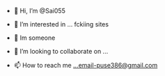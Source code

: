 - 👋 Hi, I’m @Sai055
- 👀 I’m interested in ... fckiing sites
- 🌱 Im someone
  
- 💞️ I’m looking to collaborate on ...
- 📫 How to reach me ...email-puse386@gmail.com


<!---
Sai055/Sai055 is a ✨ special ✨ repository because its `README.md` (this file) appears on your GitHub profile.
You can click the Preview link to take a look at your changes.
--->

